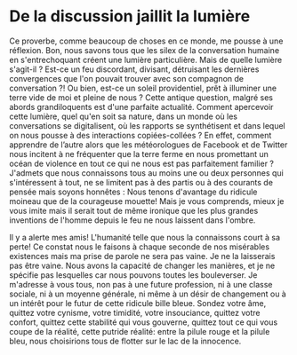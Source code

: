 # De la discussion jaillit la lumière

Ce proverbe, comme beaucoup de choses en ce monde, me pousse à une réflexion. Bon, nous savons tous que les silex de la conversation humaine en s'entrechoquant créent une lumière particulière. Mais de quelle lumière s'agit-il ? Est-ce un feu discordant, divisant, détruisant les dernières convergences que l'on pouvait trouver avec son compagnon de conversation ?! Ou bien, est-ce un soleil providentiel, prêt à illuminer une terre vide de moi et pleine de nous ? Cette antique question, malgré ses abords grandiloquents est d'une parfaite actualité. Comment apercevoir cette lumière, quel qu'en soit sa nature, dans un monde où les conversations se digitalisent, où les rapports se synthétisent et dans lequel on nous pousse à des interactions copiées-collées ? En effet, comment apprendre de l’autre alors que les météorologues de Facebook et de Twitter nous incitent à ne fréquenter que la terre ferme en nous promettant un océan de violence en tout ce qui ne nous est pas parfaitement familier ? J'admets que nous connaissons tous au moins une ou deux personnes qui s'intéressent à tout, ne se limitent pas à des partis ou à des courants de pensée mais soyons honnêtes : Nous tenons d'avantage du ridicule moineau que de la courageuse mouette! Mais je vous comprends, mieux je vous imite mais il serait tout de même ironique que les plus grandes inventions de l'homme depuis le feu ne nous laissent dans l'ombre.

Il y a alerte mes amis! L'humanité telle que nous la connaissons court à sa perte! Ce constat nous le faisons à chaque seconde de nos misérables existences mais ma prise de parole ne sera pas vaine. Je ne la laisserais pas être vaine. Nous avons la capacité de changer les manières, et je ne spécifie pas lesquelles car nous pouvons toutes les bouleverser. Je m'adresse à vous tous, non pas à une future profession, ni à une classe sociale, ni à un moyenne générale, ni même à un désir de changement ou à un intérêt pour le futur de cette ridicule bille bleue. Sondez votre âme, quittez votre cynisme, votre timidité, votre insouciance, quittez votre confort, quittez cette stabilité qui vous gouverne, quittez tout ce qui vous coupe de la réalité, cette putride réalité: entre la pilule rouge et la pilule bleu, nous choisirions tous de flotter sur le lac de la innocence. 